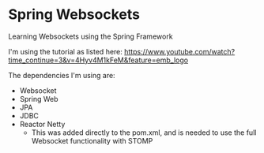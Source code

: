 # Spring Websockets
Learning Websockets using the Spring Framework

I'm using the tutorial as listed here:
https://www.youtube.com/watch?time_continue=3&v=4Hyv4M1kFeM&feature=emb_logo

The dependencies I'm using are:
- Websocket 
- Spring Web
- JPA
- JDBC
- Reactor Netty
    - This was added directly to the pom.xml, and is needed to use the full Websocket functionality with STOMP